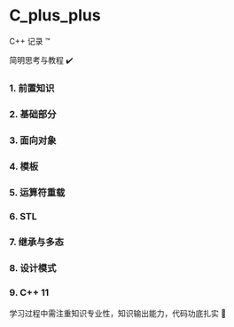 # C_plus_plus

C++ 记录 ™️

简明思考与教程 ✔️

### 1. 前置知识

### 2. 基础部分

### 3. 面向对象

### 4. 模板

### 5. 运算符重载

### 6. STL

### 7. 继承与多态

### 8. 设计模式

### 9. C++ 11

学习过程中需注重知识专业性，知识输出能力，代码功底扎实  🐢
